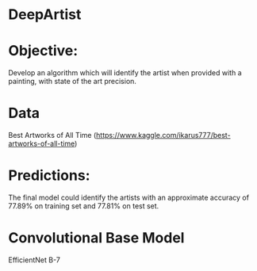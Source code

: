 # DeepArtist

# Objective:
Develop an algorithm which will identify the artist when provided with a painting, with state of the art precision.

# Data
Best Artworks of All Time (https://www.kaggle.com/ikarus777/best-artworks-of-all-time)

# Predictions:
The final model could identify the artists with an approximate accuracy of 77.89% on training set and 77.81% on test set.

# Convolutional Base Model
EfficientNet B-7
